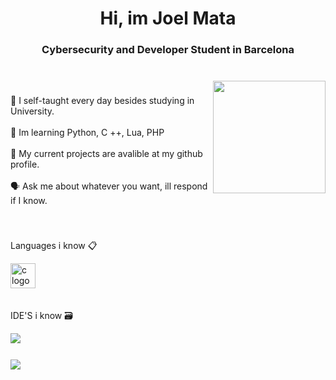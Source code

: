 <h1 align="center">Hi, im Joel Mata</h1>

###

<h3 align="center">Cybersecurity and Developer Student in Barcelona</h3>

###

<br clear="both">

<img align="right" height="180" src="https://media3.giphy.com/media/v1.Y2lkPTc5MGI3NjExMDBqZWRvNnhhcHRudThtMmY3ajJnZ3F4cXJ0cDF3ZnhlNzJ1d3RtNiZlcD12MV9pbnRlcm5hbF9naWZfYnlfaWQmY3Q9Zw/7uDtQm2jKdS0VGLg46/giphy.webp"  />


###

<p align="left">🧠 I self-taught every day besides studying in University.<br><br>📜 Im learning Python, C ++, Lua, PHP<br><br>📂 My current projects are avalible at my github profile.<br><br>🗣 Ask me about whatever you want, ill respond if I know.</p>


###
<br>
<p> Languages i know 📋
<div align="left">
  <img src="https://skillicons.dev/icons?i=js,ts,html,css,nodejs,py,php,java,lua,mysql,react" height="40" alt="c logo"  />
  <img width="12" />
</div>

<br>

 <p> IDE'S i know 🗃

 <div align="left">  
   <img src = "https://skillicons.dev/icons?i=vscode,pycharm,webstorm,idea,phpstorm,webstorm" />
   <img width="12" />  
</div>
 
 ###

<img align="left" src="https://profile-counter.glitch.me/Dxgu/count.svg?"  />

###
